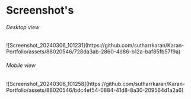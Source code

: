 <h1>Screenshot's</h1>
<h6>Desktop view</h6>
![Screenshot_20240306_101231](https://github.com/sutharrkaran/Karan-Portfolio/assets/88020546/728da3ab-2860-4d86-b12a-baf85fb57f9a)

<h6>Mobile view</h6>
![Screenshot_20240306_101258](https://github.com/sutharrkaran/Karan-Portfolio/assets/88020546/bdc4ef54-0884-41d8-8a30-209564d1a2a6)


